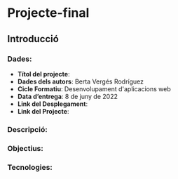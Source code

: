 # Projecte-final
## Introducció
### Dades:
- **Títol del projecte**:
- **Dades dels autors**: Berta Vergés Rodríguez
- **Cicle Formatiu**: Desenvolupament d'aplicacions web
- **Data d’entrega**: 8 de juny de 2022
- **Link del Desplegament**:
- **Link del Projecte**: 
### Descripció:
### Objectius:
### Tecnologies:
